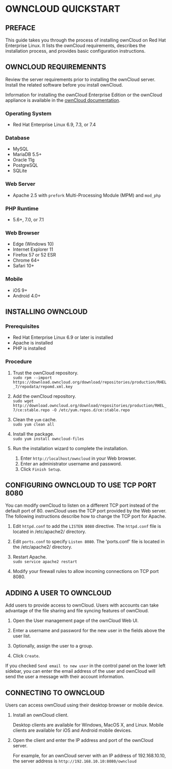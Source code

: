 # OWNCLOUD QUICKSTART



## PREFACE
This guide takes you through the process of installing ownCloud on Red Hat Enterprise Linux. It lists the ownCloud requirements, describes the installation process, and provides basic configuration instructions.

## OWNCLOUD REQUIREMENNTS
Review the server requirements prior to installing the ownCloud server. Install the related software before you install ownCloud.

Information for installing the ownCloud Enterprise Edition or the ownCloud appliance is available in the [ownCloud documentation](https://doc.owncloud.org/server/latest/admin_manual/contents.html).

### Operating System
- Red Hat Enterprise Linux 6.9, 7.3, or 7.4

### Database
- MySQL
- MariaDB 5.5+
- Oracle 11g
- PostgreSQL
- SQLite

### Web Server
- Apache 2.5 with `prefork`  Multi-Processing Module (MPM) and `mod_php`

### PHP Runtime
- 5.6+, 7.0, or 7.1

### Web Browser
- Edge (Windows 10)
- Internet Explorer 11
- Firefox 57 or 52 ESR
- Chrome 64+
- Safari 10+

### Mobile
- iOS 9+
- Android 4.0+

## INSTALLING OWNCLOUD

### Prerequisites
- Red Hat Enterprise Linux 6.9 or later is installed
- Apache is installed
- PHP is installed

### Procedure
1. Trust the ownCloud repository.  
    ```sudo rpm --import https://download.owncloud.org/download/repositories/production/RHEL_7/repodata/repomd.xml.key```

2. Add the ownCloud repository.  
    ```sudo wget http://download.owncloud.org/download/repositories/production/RHEL_7/ce:stable.repo -O /etc/yum.repos.d/ce:stable.repo```

3. Clean the `yum` cache.  
    ```sudo yum clean all```

4. Install the package.  
    ```sudo yum install owncloud-files```

5. Run the installation wizard to complete the installation.  
    1. Enter `http://localhost/owncloud` in your Web browser.
    2. Enter an administrator username and password.
    3. Click `Finish Setup`.

## CONFIGURING OWNCLOUD TO USE TCP PORT 8080
You can modify ownCloud to listen on a different TCP port instead of the default port of 80. ownCloud uses the TCP port provided by the Web server. The following instructions describe how  to change the TCP port for Apache.

1. Edit `httpd.conf` to add the `LISTEN 8080` directive. The `httpd.conf` file is located in /etc/apache2/ directory.

2. Edit `ports.conf` to specify `Listen 8080`. The 'ports.conf' file is located in the /etc/apache2/ directory.

3. Restart Apache.  
    ````sudo service apache2 restart````

4. Modify your firewall rules to allow incoming connections on TCP port 8080.

## ADDING A USER TO OWNCLOUD
Add users to provide access to ownCloud. Users with accounts can take advantage of the file sharing and file syncing features of ownCloud.  

1. Open the User management page of the ownCloud Web UI.  

2. Enter a username and password for the new user in the fields above the user list.  

3. Optionally, assign the user to a group.  

4. Click `Create`.  

If you checked `Send email to new user` in the control panel on the lower left sidebar, you can enter the email address of the user and ownCloud will send the user a message with their account information.

## CONNECTING TO OWNCLOUD
Users can access ownCloud using their desktop browser or mobile device.

1. Install an ownCloud client.  

    Desktop clients are available for Windows, MacOS X, and Linux. Mobile clients are available for iOS and Android mobile devices.

2. Open the client and enter the IP address and port of the ownCloud server.  

    For example, for an ownCloud server with an IP address of 192.168.10.10, the server address is `http://192.168.10.10:8080/owncloud`
